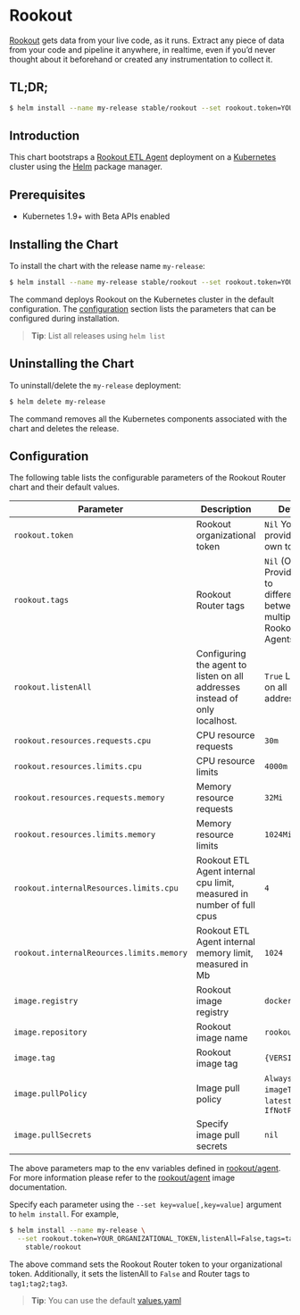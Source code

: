 # Rookout

[Rookout](http://rookout.com/) gets data from your live code, as it runs. Extract any piece of data from your code and pipeline it anywhere, in realtime, even if you’d never thought about it beforehand or created any instrumentation to collect it.

## TL;DR;

```bash
$ helm install --name my-release stable/rookout --set rookout.token=YOUR_ORGANIZATIONAL_TOKEN
```

## Introduction

This chart bootstraps a [Rookout ETL Agent](https://docs.rookout.com/docs/agent-setup.html) deployment on a [Kubernetes](http://kubernetes.io) cluster using the [Helm](https://helm.sh) package manager.

## Prerequisites

- Kubernetes 1.9+ with Beta APIs enabled

## Installing the Chart

To install the chart with the release name `my-release`:

```bash
$ helm install --name my-release stable/rookout --set rookout.token=YOUR_ORGANIZATIONAL_TOKEN
```

The command deploys Rookout on the Kubernetes cluster in the default configuration. The [configuration](#configuration) section lists the parameters that can be configured during installation.

> **Tip**: List all releases using `helm list`

## Uninstalling the Chart

To uninstall/delete the `my-release` deployment:

```bash
$ helm delete my-release
```

The command removes all the Kubernetes components associated with the chart and deletes the release.

## Configuration

The following table lists the configurable parameters of the Rookout Router chart and their default values.

|            Parameter                      |              Description                 |                          Default                        | 
| ----------------------------------------- | ---------------------------------------- | ------------------------------------------------------- |
| `rookout.token`                           | Rookout organizational token             | `Nil` You must provide your own token                   |  
| `rookout.tags`                            | Rookout Router tags                      | `Nil` (Optional) Provide tags to differentiate between multiple Rookout ETL Agents |        
| `rookout.listenAll`                       | Configuring the agent to listen on all addresses instead of only localhost.                        | `True` Listens on all addresses |
| `rookout.resources.requests.cpu`          | CPU resource requests                    | `30m`                                                   |
| `rookout.resources.limits.cpu`            | CPU resource limits                      | `4000m`                                                 |
| `rookout.resources.requests.memory`       | Memory resource requests                 | `32Mi`                                                  |
| `rookout.resources.limits.memory`         | Memory resource limits                   | `1024Mi`                                                |
| `rookout.internalResources.limits.cpu`    | Rookout ETL Agent internal cpu limit, measured in number of full cpus     | `4`                    |
| `rookout.internalReources.limits.memory`  | Rookout ETL Agent internal memory limit, measured in Mb                 | `1024`                   |
| `image.registry`                          | Rookout image registry                   | `docker.io`                                             |
| `image.repository`                        | Rookout image name                       | `rookout/agent`                                         |
| `image.tag`                               | Rookout image tag                        | `{VERSION}`                                             |
| `image.pullPolicy`                        | Image pull policy                        | `Always` if `imageTag` is `latest`, else `IfNotPresent` |
| `image.pullSecrets`                       | Specify image pull secrets               | `nil`                                                   |


The above parameters map to the env variables defined in [rookout/agent](https://docs.rookout.com/docs/agent-setup.html). For more information please refer to the [rookout/agent](https://hub.docker.com/r/rookout/agent/) image documentation.

Specify each parameter using the `--set key=value[,key=value]` argument to `helm install`. For example,

```bash
$ helm install --name my-release \
  --set rookout.token=YOUR_ORGANIZATIONAL_TOKEN,listenAll=False,tags=tag1;tag2;tag3 \
    stable/rookout
```

The above command sets the Rookout Router token to your organizational token. Additionally, it sets the listenAll to `False` and Router tags to `tag1;tag2;tag3`.

> **Tip**: You can use the default [values.yaml](values.yaml)
